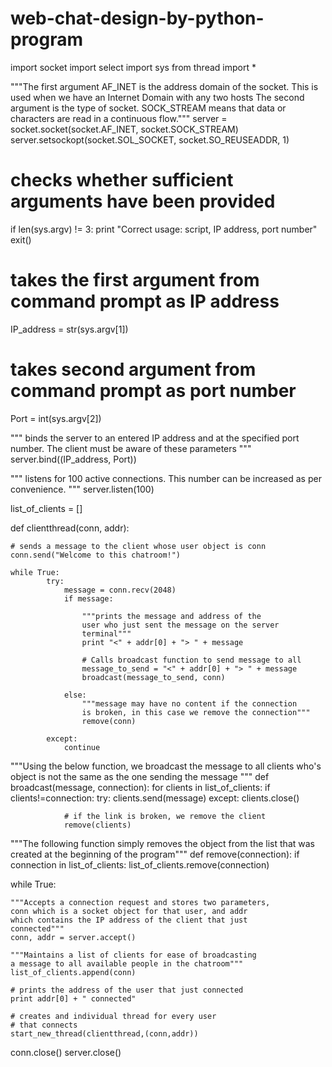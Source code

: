 # web-chat-design-by-python-program
import socket
import select
import sys
from thread import *

"""The first argument AF_INET is the address domain of the
socket. This is used when we have an Internet Domain with
any two hosts The second argument is the type of socket.
SOCK_STREAM means that data or characters are read in
a continuous flow."""
server = socket.socket(socket.AF_INET, socket.SOCK_STREAM)
server.setsockopt(socket.SOL_SOCKET, socket.SO_REUSEADDR, 1)

# checks whether sufficient arguments have been provided
if len(sys.argv) != 3:
	print "Correct usage: script, IP address, port number"
	exit()

# takes the first argument from command prompt as IP address
IP_address = str(sys.argv[1])

# takes second argument from command prompt as port number
Port = int(sys.argv[2])

"""
binds the server to an entered IP address and at the
specified port number.
The client must be aware of these parameters
"""
server.bind((IP_address, Port))

"""
listens for 100 active connections. This number can be
increased as per convenience.
"""
server.listen(100)

list_of_clients = []

def clientthread(conn, addr):

	# sends a message to the client whose user object is conn
	conn.send("Welcome to this chatroom!")

	while True:
			try:
				message = conn.recv(2048)
				if message:

					"""prints the message and address of the
					user who just sent the message on the server
					terminal"""
					print "<" + addr[0] + "> " + message

					# Calls broadcast function to send message to all
					message_to_send = "<" + addr[0] + "> " + message
					broadcast(message_to_send, conn)

				else:
					"""message may have no content if the connection
					is broken, in this case we remove the connection"""
					remove(conn)

			except:
				continue

"""Using the below function, we broadcast the message to all
clients who's object is not the same as the one sending
the message """
def broadcast(message, connection):
	for clients in list_of_clients:
		if clients!=connection:
			try:
				clients.send(message)
			except:
				clients.close()

				# if the link is broken, we remove the client
				remove(clients)

"""The following function simply removes the object
from the list that was created at the beginning of 
the program"""
def remove(connection):
	if connection in list_of_clients:
		list_of_clients.remove(connection)

while True:

	"""Accepts a connection request and stores two parameters, 
	conn which is a socket object for that user, and addr 
	which contains the IP address of the client that just 
	connected"""
	conn, addr = server.accept()

	"""Maintains a list of clients for ease of broadcasting
	a message to all available people in the chatroom"""
	list_of_clients.append(conn)

	# prints the address of the user that just connected
	print addr[0] + " connected"

	# creates and individual thread for every user 
	# that connects
	start_new_thread(clientthread,(conn,addr)) 

conn.close()
server.close()
